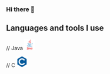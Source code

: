### Hi there 👋

## Languages and tools I use

<div>
  // Java
  <img src="https://github.com/devicons/devicon/blob/master/icons/java/java-original-wordmark.svg" title="Java" alt="Java" width="30" height="30"/>&nbsp;
  
  // C
  <img src="https://github.com/devicons/devicon/blob/master/icons/c/c-plain.svg" title="C" alt="C" width="30" height="30"/>&nbsp;
</div>
